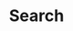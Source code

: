 ---
title: "Search"
layout: "search"
# url: "/archive"
# description: "Description for Search"
summary: "search"
placeholder: "search ..."
---